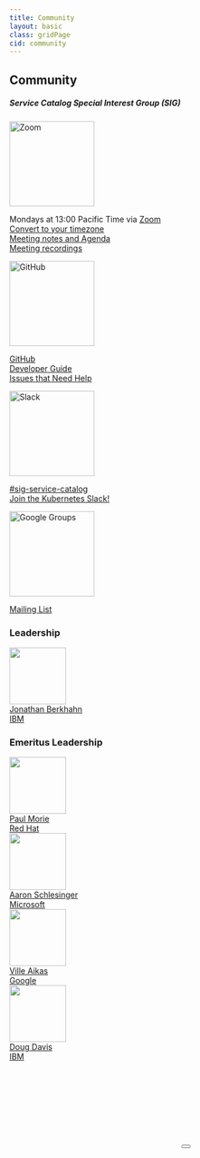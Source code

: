 ```yaml
---
title: Community
layout: basic
class: gridPage
cid: community
---
```


<section id="hero" class="light-text">
    <h1>Community</h1>
    <h5>Service Catalog Special Interest Group (SIG)</h5>
</section>

<section id="mainContent">
    <main>
        <div class="content">
            <div class="case-studies">
              <div class="case-study">
                  <a href="https://zoom.us/j/7201225346"><img src="/images/zoom-logo.jpg" alt="Zoom" width="150"></a>
                  <p class="quote">
                    Mondays at 13:00 Pacific Time via <a href="https://zoom.us/j/7201225346">Zoom</a><br/>
                    <a href="http://www.thetimezoneconverter.com/?t=13:00&tz=PT%20%28Pacific%20Time%29">Convert to your timezone</a><br/>
                    <a href="https://docs.google.com/document/d/17xlpkoEbPR5M6P5VDzNx17q6-IPFxKyebEekCGYiIKM/edit">Meeting notes and Agenda</a><br/>
                    <a href="https://www.youtube.com/watch?v=ukPj1sFFkr0&list=PL69nYSiGNLP2k9ZXx9E1MvRSotFDoHUWs">Meeting recordings</a><br/>
                  </p>
              </div>
              <div class="case-study">
                  <a href="https://github.com/poy/service-catalog"><img src="/images/github-logo.png" alt="GitHub" width="150"></a>
                  <p>
                    <a href="https://github.com/poy/service-catalog">GitHub</a><br/>
                    <a href="/docs/devguide/">Developer Guide</a><br/>
                    <a href="https://github.com/poy/service-catalog/issues?q=is%3Aissue+is%3Aopen+label%3A%22help+wanted%22">Issues that Need Help</a><br/>
                  </p>
              </div>
              <div class="case-study">
                  <a href="https://kubernetes.slack.com/messages/sig-service-catalog"><img src="/images/slack-logo.png" alt="Slack" width="150"></a>
                  <p>
                    <a href="https://kubernetes.slack.com/messages/sig-service-catalog">#sig-service-catalog</a><br/>
                    <a href="http://slack.k8s.io/">Join the Kubernetes Slack!</a>
                  </p>
              </div>
              <div class="case-study">
                  <a href="https://groups.google.com/forum/#!forum/kubernetes-sig-service-catalog"><img src="/images/google-groups.png" alt="Google Groups" width="150"></a>
                  <p>
                    <a href="https://groups.google.com/forum/#!forum/kubernetes-sig-service-catalog">Mailing List</a>
                  </p>
               </div>
            </div>
        </div>
    </main>
</section>

<section id="users">
    <main>
        <h3>Leadership</h3>
        <div id="usersGrid">
          <a target="_blank" href="https://github.com/jberkhahn"><img src="https://avatars3.githubusercontent.com/u/5873242" width="100"><br/>Jonathan Berkhahn<br/>IBM</a><br/>
        </div>
    </main>
</section>

<section id="users">
    <main>
        <h3>Emeritus Leadership</h3>
        <div id="usersGrid">
          <a target="_blank" href="https://github.com/pmorie"><img src="https://avatars2.githubusercontent.com/u/366488" width="100"><br/>Paul Morie<br/>Red Hat</a><br/>
          <a target="_blank" href="https://github.com/arschles"><img src="https://avatars3.githubusercontent.com/u/70865" width="100"><br/>Aaron Schlesinger<br/>Microsoft</a><br/>
          <a target="_blank" href="https://github.com/vaikas-google"><img src="https://avatars3.githubusercontent.com/u/11279988" width="100"><br/>Ville Aikas<br/>Google</a><br/>
          <a target="_blank" href="https://github.com/duglin"><img src="https://avatars3.githubusercontent.com/u/1944671" width="100"><br/>Doug Davis<br/>IBM</a><br/>
        </div>
    </main>
</section>


<div id="videoPlayer">
    <!--<iframe data-url="https://www.youtube.com/watch?v=of45hYbkIZs" frameborder="0" allowfullscreen></iframe>-->
    <iframe data-url="https://www.youtube.com/embed/of45hYbkIZs?autoplay=1" frameborder="0" allowfullscreen="true"></iframe>
    <button id="closeButton"></button>
</div>
